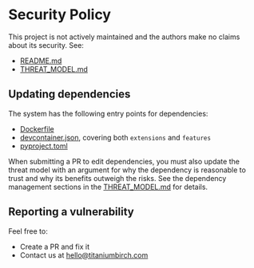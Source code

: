 # Security Policy

This project is not actively maintained and the authors make no claims about its security. See:
- [README.md](/README.md)
- [THREAT_MODEL.md](/threat-modeling/THREAT_MODEL.md)

## Updating dependencies

The system has the following entry points for dependencies:
- [Dockerfile](/Dockerfile)
- [devcontainer.json](/.devcontainer/devcontainer.json), covering both `extensions` and `features`
- [pyproject.toml](./pyproject.toml)

When submitting a PR to edit dependencies, you must also update the threat model with an
argument for why the dependency is reasonable to trust and why its benefits outweigh the risks.
See the dependency management sections in the [THREAT_MODEL.md](/threat-modeling/THREAT_MODEL.md)
for details.

## Reporting a vulnerability

Feel free to:

- Create a PR and fix it
- Contact us at hello@titaniumbirch.com
